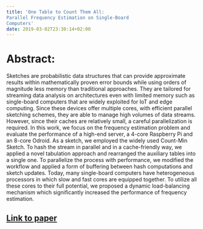 ```yaml
---
title: 'One Table to Count Them All:
Parallel Frequency Estimation on Single-Board
Computers'
date: 2019-03-02T23:30:14+02:00
---
```


# Abstract:
Sketches are probabilistic data structures that can provide approximate results within mathematically proven error bounds while using orders of magnitude less memory than traditional approaches. They are tailored for streaming data analysis on architectures even with limited memory such as single-board computers that are widely exploited for IoT and edge computing. Since these devices offer multiple cores, with efficient parallel sketching schemes, they are able to manage high volumes of data streams. However, since their caches are relatively small, a careful parallelization is required. In this work, we focus on the frequency estimation problem and evaluate the performance of a high-end server, a 4-core Raspberry Pi and an 8-core Odroid. As a sketch, we employed the widely used Count-Min Sketch. To hash the stream in parallel and in a cache-friendly way, we applied a novel tabulation approach and rearranged the auxiliary tables into a single one. To parallelize the process with performance, we modified the workflow and applied a form of buffering between hash computations and sketch updates. Today, many single-board computers have heterogeneous processors in which slow and fast cores are equipped together. To utilize all these cores to their full potential, we proposed a dynamic load-balancing mechanism which significantly increased the performance of frequency estimation.

## [Link to paper][1]




[1]: https://arxiv.org/abs/1903.00729
